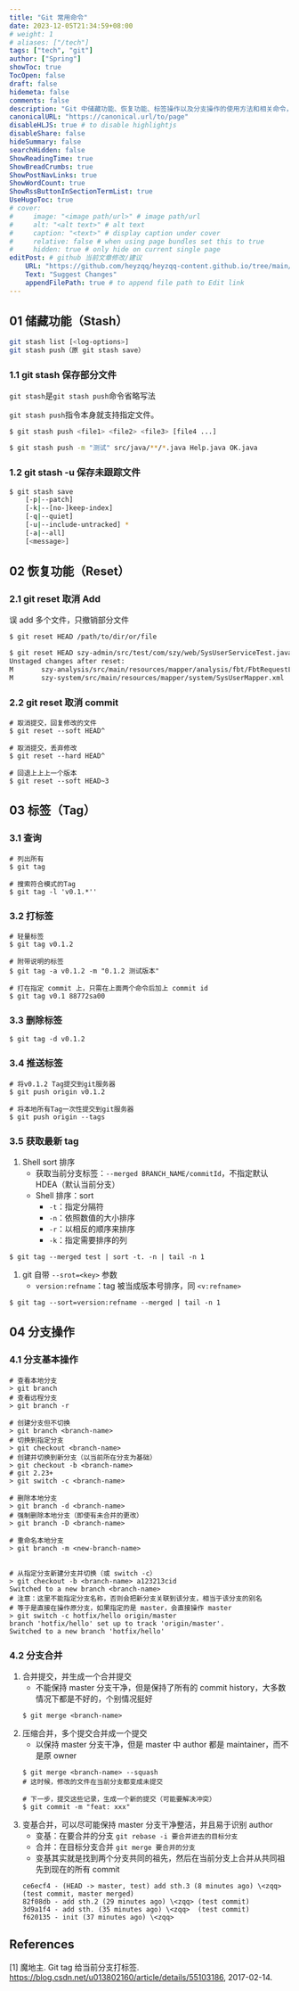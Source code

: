```yaml
---
title: "Git 常用命令"
date: 2023-12-05T21:34:59+08:00
# weight: 1
# aliases: ["/tech"]
tags: ["tech", "git"]
author: ["Spring"]
showToc: true
TocOpen: false
draft: false
hidemeta: false
comments: false
description: "Git 中储藏功能、恢复功能、标签操作以及分支操作的使用方法和相关命令，包括如何暂存部分文件、取消提交、创建与管理标签、以及分支的创建、切换、删除和合并等常见操作。"
canonicalURL: "https://canonical.url/to/page"
disableHLJS: true # to disable highlightjs
disableShare: false
hideSummary: false
searchHidden: false
ShowReadingTime: true
ShowBreadCrumbs: true
ShowPostNavLinks: true
ShowWordCount: true
ShowRssButtonInSectionTermList: true
UseHugoToc: true
# cover:
#     image: "<image path/url>" # image path/url
#     alt: "<alt text>" # alt text
#     caption: "<text>" # display caption under cover
#     relative: false # when using page bundles set this to true
#     hidden: true # only hide on current single page
editPost: # github 当前文章修改/建议
    URL: "https://github.com/heyzqq/heyzqq-content.github.io/tree/main/content"
    Text: "Suggest Changes"
    appendFilePath: true # to append file path to Edit link
---
```


## 01 储藏功能（Stash）

```BASH
git stash list [<log-options>]
git stash push（原 git stash save）
```

### 1.1 git stash 保存部分文件

`git stash`是`git stash push`命令省略写法

`git stash push`指令本身就支持指定文件。

```bash
$ git stash push <file1> <file2> <file3> [file4 ...]
```

```bash
$ git stash push -m "测试" src/java/**/*.java Help.java OK.java
```

### 1.2 git stash -u 保存未跟踪文件

```BASH
$ git stash save 
    [-p|--patch] 
    [-k|--[no-]keep-index] 
    [-q|--quiet]
    [-u|--include-untracked] *
    [-a|--all] 
    [<message>]
```

## 02 恢复功能（Reset）

### 2.1 git reset 取消 Add

误 add 多个文件，只撤销部分文件

```bash
$ git reset HEAD /path/to/dir/or/file
```

```BASH
$ git reset HEAD szy-admin/src/test/com/szy/web/SysUserServiceTest.java
Unstaged changes after reset:
M       szy-analysis/src/main/resources/mapper/analysis/fbt/FbtRequestLogMapper.xml
M       szy-system/src/main/resources/mapper/system/SysUserMapper.xml
```

### 2.2 git reset 取消 commit

```shell
# 取消提交，回复修改的文件
$ git reset --soft HEAD^

# 取消提交，丢弃修改
$ git reset --hard HEAD^

# 回退上上上一个版本 
$ git reset --soft HEAD~3   
```

## 03 标签（Tag）

### 3.1 查询

```SH
# 列出所有
$ git tag

# 搜索符合模式的Tag
$ git tag -l 'v0.1.*''
```

### 3.2 打标签

```SH
# 轻量标签
$ git tag v0.1.2

# 附带说明的标签
$ git tag -a v0.1.2 -m "0.1.2 测试版本"

# 打在指定 commit 上，只需在上面两个命令后加上 commit id
$ git tag v0.1 88772sa00
```

### 3.3 删除标签

```SH
$ git tag -d v0.1.2
```

### 3.4 推送标签

```SH
# 将v0.1.2 Tag提交到git服务器
$ git push origin v0.1.2 

# 将本地所有Tag一次性提交到git服务器
$ git push origin --tags 
```

### 3.5 获取最新 tag

1.  Shell sort 排序
    *   获取当前分支标签：`--merged BRANCH_NAME/commitId`，不指定默认 HDEA（默认当前分支）
    *   Shell 排序：sort
        *   `-t`：指定分隔符
        *   `-n`：依照数值的大小排序
        *   `-r`：以相反的顺序来排序
        *   `-k`：指定需要排序的列

```SH
$ git tag --merged test | sort -t. -n | tail -n 1
```

1.  git 自带 `--srot=<key>` 参数
    *   `version:refname`：tag 被当成版本号排序，同 `<v:refname>`

```SH
$ git tag --sort=version:refname --merged | tail -n 1
```

## 04 分支操作

### 4.1 分支基本操作

```SH
# 查看本地分支
> git branch
# 查看远程分支
> git branch -r

# 创建分支但不切换
> git branch <branch-name>
# 切换到指定分支
> git checkout <branch-name>
# 创建并切换到新分支（以当前所在分支为基础）
> git checkout -b <branch-name>
# git 2.23+
> git switch -c <branch-name>

# 删除本地分支
> git branch -d <branch-name>
# 强制删除本地分支（即使有未合并的更改）
> git branch -D <branch-name>

# 重命名本地分支
> git branch -m <new-branch-name>


# 从指定分支新建分支并切换（或 switch -c）
> git checkout -b <branch-name> a123213cid
Switched to a new branch <branch-name> 
# 注意：这里不能指定分支名称，否则会把新分支关联到该分支，相当于该分支的别名
# 等于是直接在操作原分支，如果指定的是 master，会直接操作 master
> git switch -c hotfix/hello origin/master
branch 'hotfix/hello' set up to track 'origin/master'.
Switched to a new branch 'hotfix/hello'
```

### 4.2 分支合并

1.  合并提交，并生成一个合并提交
    - 不能保持 master 分支干净，但是保持了所有的 commit history，大多数情况下都是不好的，个别情况挺好
    ```
    $ git merge <branch-name>
    ```
2.  压缩合并，多个提交合并成一个提交
    - 以保持 master 分支干净，但是 master 中 author 都是 maintainer，而不是原 owner
    ```
    $ git merge <branch-name> --squash
    # 这时候，修改的文件在当前分支都变成未提交

    # 下一步，提交这些记录，生成一个新的提交（可能要解决冲突）
    $ git commit -m "feat: xxx"
    ```
3.  变基合并，可以尽可能保持 master 分支干净整洁，并且易于识别 author
    - 变基：在要合并的分支 `git rebase -i 要合并进去的目标分支`
    - 合并：在目标分支合并 `git merge 要合并的分支`
    - 变基其实就是找到两个分支共同的祖先，然后在当前分支上合并从共同祖先到现在的所有 commit
    ```
    ce6ecf4 - (HEAD -> master, test) add sth.3 (8 minutes ago) \<zqq> (test commit, master merged)
    82f08db - add sth.2 (29 minutes ago) \<zqq> (test commit)
    3d9a1f4 - add sth. (35 minutes ago) \<zqq>  (test commit)
    f620135 - init (37 minutes ago) \<zqq>
    ```


## References

[1] 魔地主. Git tag 给当前分支打标签. <https://blog.csdn.net/u013802160/article/details/55103186>, 2017-02-14.
